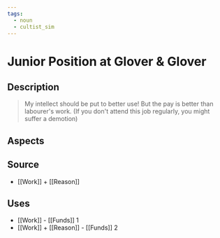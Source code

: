 ```yaml
---
tags:
  - noun
  - cultist_sim
---
```


# Junior Position at Glover & Glover

## Description

> My intellect should be put to better use! But the pay is better than labourer's work. 
> (If you don't attend this job regularly, you might suffer a demotion)

## Aspects
## Source
- [[Work]] + [[Reason]]
## Uses
- [[Work]] - [[Funds]] 1
- [[Work]] + [[Reason]] - [[Funds]] 2